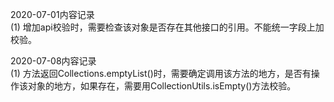 2020-07-01内容记录 <br>
(1) 增加api校验时，需要检查该对象是否存在其他接口的引用。不能统一字段上加校验。 <br>


2020-07-08内容记录 <br>
(1) 方法返回Collections.emptyList()时，需要确定调用该方法的地方，是否有操作该对象的地方，如果存在，需要用CollectionUtils.isEmpty()方法校验。<br>
